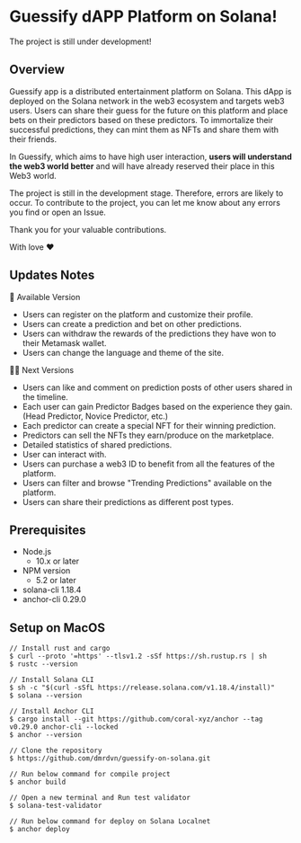# Guessify dAPP Platform on Solana!

The project is still under development!

## Overview
Guessify app is a distributed entertainment platform on Solana.
This dApp is deployed on the Solana network in the web3 ecosystem and targets web3 users.
Users can share their guess for the future on this platform and place bets on their predictors based on these predictors.
To immortalize their successful predictions, they can mint them as NFTs and share them with their friends.

In Guessify, which aims to have high user interaction, <b>users will understand the web3 world better</b> and will have already reserved their place in this Web3 world.

The project is still in the development stage. Therefore, errors are likely to occur.
To contribute to the project, you can let me know about any errors you find or open an Issue.

Thank you for your valuable contributions.

With love ❤️


## Updates Notes
💪 Available Version
  - Users can register on the platform and customize their profile.
  - Users can create a prediction and bet on other predictions.
  - Users can withdraw the rewards of the predictions they have won to their Metamask wallet.
  - Users can change the language and theme of the site.
    
🧑‍💻 Next Versions
  - Users can like and comment on prediction posts of other users shared in the timeline.
  - Each user can gain Predictor Badges based on the experience they gain. (Head Predictor, Novice Predictor, etc.)
  - Each predictor can create a special NFT for their winning prediction.
  - Predictors can sell the NFTs they earn/produce on the marketplace.
  - Detailed statistics of shared predictions.
  - User can interact with.
  - Users can purchase a web3 ID to benefit from all the features of the platform.
  - Users can filter and browse "Trending Predictions" available on the platform.
  - Users can share their predictions as different post types.



## Prerequisites
- Node.js
  - 10.x or later
- NPM version 
  - 5.2 or later
- solana-cli 1.18.4
- anchor-cli 0.29.0

## Setup on MacOS
```
// Install rust and cargo
$ curl --proto '=https' --tlsv1.2 -sSf https://sh.rustup.rs | sh
$ rustc --version

// Install Solana CLI
$ sh -c "$(curl -sSfL https://release.solana.com/v1.18.4/install)"
$ solana --version

// Install Anchor CLI
$ cargo install --git https://github.com/coral-xyz/anchor --tag v0.29.0 anchor-cli --locked
$ anchor --version

// Clone the repository
$ https://github.com/dmrdvn/guessify-on-solana.git

// Run below command for compile project
$ anchor build

// Open a new terminal and Run test validator
$ solana-test-validator

// Run below command for deploy on Solana Localnet
$ anchor deploy

```

